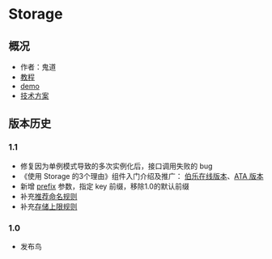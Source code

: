# Storage

## 概况

* 作者：鬼道
* [教程](http://gallery.kissyui.com/storage/1.1/guide/index.html)
* [demo](http://gallery.kissyui.com/storage/1.1/demo/index.html)
* [技术方案](https://github.com/luics/storage/wiki/Storage)


## 版本历史

### 1.1

* 修复因为单例模式导致的多次实例化后，接口调用失败的 bug
* 《使用 Storage 的3个理由》组件入门介绍及推广： [伯乐在线版本](http://blog.jobbole.com/49881/)、[ATA 版本](http://www.atatech.org/article/detail/11350/348)
* 新增 [prefix](http://gallery.kissyui.com/storage/1.1/guide/index.html#API) 参数，指定 key 前缀，移除1.0的默认前缀
* 补充[推荐命名规则](http://gallery.kissyui.com/storage/1.1/guide/index.html#建议)
* 补充[存储上限规则](https://github.com/luics/storage/wiki/Storage#%E5%AD%98%E5%82%A8%E4%B8%8A%E9%99%90)
    
### 1.0

* 发布鸟


